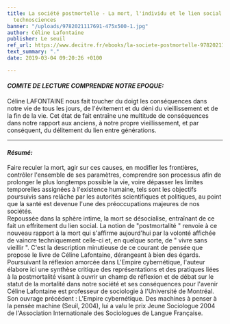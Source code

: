 ```yaml
---
title: La société postmortelle - La mort, l'individu et le lien social à l'ère des
  technosciences
banner: "/uploads/9782021117691-475x500-1.jpg"
author: Céline Lafontaine
publisher: Le seuil
ref_url: https://www.decitre.fr/ebooks/la-societe-postmortelle-9782021117691_9782021117691_1.html#resume
text_summary: "."
date: 2019-03-04 09:20:26 +0100

---
```

#### **_COMITE DE LECTURE COMPRENDRE NOTRE EPOQUE:_**

Céline LAFONTAINE nous fait toucher du doigt les conséquences dans notre vie de tous les jours, de l'évitement et du déni du vieillissement et de la fin de la vie. Cet état de fait entraîne une multitude de conséquences dans notre rapport aux anciens, à notre propre vieillissement, et par conséquent, du délitement du lien entre générations.

***

#### **_Résumé:_**

Faire reculer la mort, agir sur ces causes, en modifier les frontières, contrôler l'ensemble de ses paramètres, comprendre son processus afin de prolonger le plus longtemps possible la vie, voire dépasser les limites temporelles assignées à l'existence humaine, tels sont les objectifs poursuivis sans relâche par les autorités scientifiques et politiques, au point que la santé est devenue l'une des préoccupations majeures de nos sociétés.  
Repoussée dans la sphère intime, la mort se désocialise, entraînant de ce fait un effritement du lien social. La notion de "postmortalité " renvoie à ce nouveau rapport à la mort qui s'affirme aujourd'hui par la volonté affichée de vaincre techniquement celle-ci et, en quelque sorte, de " vivre sans vieillir ". C'est la description minutieuse de ce courant de pensée que propose le livre de Céline Lafontaine, dérangeant à bien des égards. Poursuivant la réflexion amorcée dans L'Empire cybernétique, l'auteur élabore ici une synthèse critique des représentations et des pratiques liées à la postmortalité visant à ouvrir un champ de réflexion et de débat sur le statut de la mortalité dans notre société et ses conséquences pour l'avenir Céline Lafontaine est professeur de sociologie à l'Université de Montréal.  
Son ouvrage précédent : L'Empire cybernétique. Des machines à penser à la pensée machine (Seuil, 2004), lui a valu le prix Jeune Sociologue 2004 de l'Association Internationale des Sociologues de Langue Française.